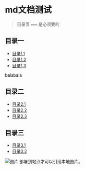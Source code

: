 md文档测试
===============================
> 目录页 `===` 是必须要的

目录一
-----
*  [目录1.1](index.md)
*  [目录1.2](menu11.md)
*  [目录1.3](menu1/menu12.md)

balabala

目录二
-----
*  [目录2.1](menu2/menu21.md)
*  [目录2.2](menu2/menu22.md)
*  [目录2.3](menu2/menu23.md)

目录三
-----------
*  [目录3.1](menu3/menu31.md)
*  [目录3.2](menu3/menu32.md)

![图片](/images/apidoc1.png)
部署到站点才可以引用本地图片。

